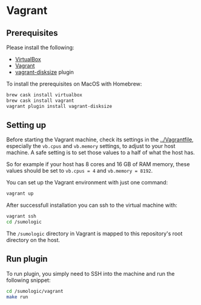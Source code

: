 # Vagrant

## Prerequisites

Please install the following:

- [VirtualBox](https://www.virtualbox.org/)
- [Vagrant](https://www.vagrantup.com/)
- [vagrant-disksize](https://github.com/sprotheroe/vagrant-disksize) plugin

To install the prerequisites on MacOS with Homebrew:

```bash
brew cask install virtualbox
brew cask install vagrant
vagrant plugin install vagrant-disksize
```

## Setting up

Before starting the Vagrant machine, check its settings in the [../Vagrantfile](../Vagrantfile),
especially the `vb.cpus` and `vb.memory` settings, to adjust to your host machine.
A safe setting is to set those values to a half of what the host has.

So for example if your host has 8 cores and 16 GB of RAM memory,
these values should be set to `vb.cpus = 4` and `vb.memory = 8192`.

You can set up the Vagrant environment with just one command:

```bash
vagrant up
```

After successfull installation you can ssh to the virtual machine with:

```bash
vagrant ssh
cd /sumologic
```

The `/sumologic` directory in Vagrant is mapped to this repository's root directory on the host.

## Run plugin

To run plugin, you simply need to SSH into the machine and run the following snippet:

```bash
cd /sumologic/vagrant
make run
```
